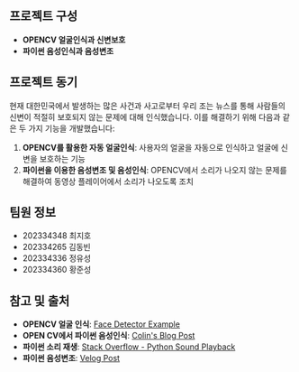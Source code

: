 ## 프로젝트 구성

- **OPENCV 얼굴인식과 신변보호**
- **파이썬 음성인식과 음성변조**

## 프로젝트 동기

현재 대한민국에서 발생하는 많은 사건과 사고로부터 우리 조는 뉴스를 통해 사람들의 신변이 적절히 보호되지 않는 문제에 대해 인식했습니다. 이를 해결하기 위해 다음과 같은 두 가지 기능을 개발했습니다:
1. **OPENCV를 활용한 자동 얼굴인식**: 사용자의 얼굴을 자동으로 인식하고 얼굴에 신변을 보호하는 기능
2. **파이썬을 이용한 음성변조 및 음성인식**: OPENCV에서 소리가 나오지 않는 문제를 해결하여 동영상 플레이어에서 소리가 나오도록 조치

## 팀원 정보

- 202334348 최지호
- 202334265 김동빈
- 202334336 정유성
- 202334360 황준성

## 참고 및 출처

- **OPENCV 얼굴 인식**: [Face Detector Example](examples/face_detector/python/face_detector.ipynb)
- **OPEN CV에서 파이썬 음성인식**: [Colin's Blog Post](https://colinch4.github.io/2023-10-17/14-11-51-897126-%ED%8C%8C%EC%9D%B4%EC%8D%AC%EC%9C%BC%EB%A1%9C-opencv%EB%A5%BC-%EC%9D%B4%EC%9A%A9%ED%95%98%EC%97%AC-%EB%8F%99%EC%98%81%EC%83%81%EC%97%90%EC%84%9C-%EC%9D%8C%EC%84%B1-%EC%9D%B8%EC%8B%9D%ED%95%98%EA%B8%B0)
- **파이썬 소리 재생**: [Stack Overflow - Python Sound Playback](https://stackoverflow.com/questions/67408904/python-remove-file-after-playing-ffpyplayer)
- **파이썬 음성변조**: [Velog Post](https://velog.io/@paulleelife/%ED%8C%8C%EC%9D%B4%EC%8D%AC%EC%9C%BC%EB%A1%9C-%EC%9D%8C%EC%84%B1%EB%B3%80%ED%99%98-%ED%94%84%EB%A1%9C%EA%B7%B8%EB%9E%A8-%EB%A7%8C%EB%93%A4%EA%B8%B0)
